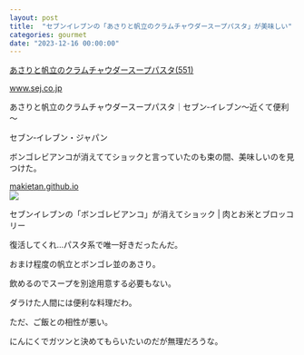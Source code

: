 ```yaml
---
layout: post
title:  "セブンイレブンの「あさりと帆立のクラムチャウダースープパスタ」が美味しい"
categories: gourmet
date: "2023-12-16 00:00:00"
---
```



<u>あさりと帆立のクラムチャウダースープパスタ(551)</u>


<div class="card">
  <a href="https://www.sej.co.jp/products/a/item/093948/"></a>
  <div class="card__header">
    <a href="https://www.sej.co.jp/products/a/item/093948/">www.sej.co.jp</a>
  </div>
  <div class="card__image">
    <img src="">
  </div>
  <div class="card__title">
    <p>あさりと帆立のクラムチャウダースープパスタ｜セブン‐イレブン～近くて便利～</p>
  </div>
  <div class="card__description">
    <p>セブン‐イレブン・ジャパン</p>
  </div>
</div>


ボンゴレビアンコが消えててショックと言っていたのも束の間、美味しいのを見つけた。



<div class="card">
  <a href="https://makietan.github.io/gourmet/2023/12/15/report.html"></a>
  <div class="card__header">
    <a href="https://makietan.github.io/gourmet/2023/12/15/report.html">makietan.github.io</a>
  </div>
  <div class="card__image">
    <img src="https://makietan.github.io/assets/thumbnail/logo.png">
  </div>
  <div class="card__title">
    <p>セブンイレブンの「ボンゴレビアンコ」が消えてショック | 肉とお米とブロッコリー</p>
  </div>
  <div class="card__description">
    <p>復活してくれ…パスタ系で唯一好きだったんだ。</p>
  </div>
</div>



おまけ程度の帆立とボンゴレ並のあさり。

飲めるのでスープを別途用意する必要もない。

ダラけた人間には便利な料理だわ。

ただ、ご飯との相性が悪い。

にんにくでガツンと決めてもらいたいのだが無理だろうな。
